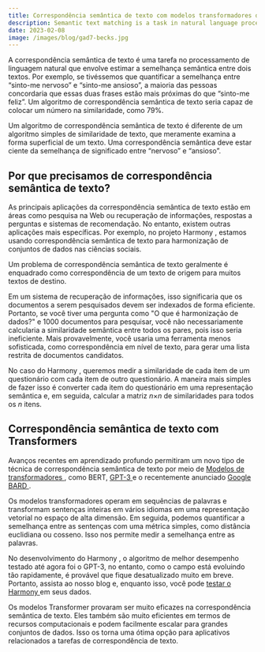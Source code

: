 ```yaml
---
title: Correspondência semântica de texto com modelos transformadores de aprendizado profundo
description: Semantic text matching is a task in natural language processing involving estimating the semantic similarity between two texts. For exam...
date: 2023-02-08
image: /images/blog/gad7-becks.jpg
---
```


A correspondência semântica de texto é uma tarefa no processamento de linguagem natural que envolve estimar a semelhança semântica entre dois textos. Por exemplo, se tivéssemos que quantificar a semelhança entre “sinto-me nervoso” e “sinto-me ansioso”, a maioria das pessoas concordaria que essas duas frases estão mais próximas do que “sinto-me feliz”. Um algoritmo de correspondência semântica de texto seria capaz de colocar um número na similaridade, como 79%.

Um algoritmo de correspondência semântica de texto é diferente de um algoritmo simples de similaridade de texto, que meramente examina a forma superficial de um texto. Uma correspondência semântica deve estar ciente da semelhança de significado entre “nervoso” e “ansioso”.

## Por que precisamos de correspondência semântica de texto?

As principais aplicações da correspondência semântica de texto estão em áreas como pesquisa na Web ou recuperação de informações, respostas a perguntas e sistemas de recomendação. No entanto, existem outras aplicações mais específicas. Por exemplo, no projeto Harmony , estamos usando correspondência semântica de texto para harmonização de conjuntos de dados nas ciências sociais. 

Um problema de correspondência semântica de texto geralmente é enquadrado como correspondência de um texto de origem para muitos textos de destino.

Em um sistema de recuperação de informações, isso significaria que os documentos a serem pesquisados devem ser indexados de forma eficiente. Portanto, se você tiver uma pergunta como "O que é harmonização de dados?" e 1000 documentos para pesquisar, você não necessariamente calcularia a similaridade semântica entre todos os pares, pois isso seria ineficiente. Mais provavelmente, você usaria uma ferramenta menos sofisticada, como correspondência em nível de texto, para gerar uma lista restrita de documentos candidatos.

No caso do Harmony , queremos medir a similaridade de cada item de um questionário com cada item de outro questionário. A maneira mais simples de fazer isso é converter cada item do questionário em uma representação semântica e, em seguida, calcular a matriz *n*×*n* de similaridades para todos os *n* itens.

## Correspondência semântica de texto com Transformers

Avanços recentes em aprendizado profundo permitiram um novo tipo de técnica de correspondência semântica de texto por meio de [ Modelos de transformadores ](https://en.wikipedia.org/wiki/Transformer_(machine_learning_model) ), como BERT, [ GPT-3 ](https://openai.com/api/) e o recentemente anunciado [ Google BARD ](https://blog.google/technology/ai/bard-google-ai-search-updates/) .

Os modelos transformadores operam em sequências de palavras e transformam sentenças inteiras em vários idiomas em uma representação vetorial no espaço de alta dimensão. Em seguida, podemos quantificar a semelhança entre as sentenças com uma métrica simples, como distância euclidiana ou cosseno. Isso nos permite medir a semelhança entre as palavras.

No desenvolvimento do Harmony , o algoritmo de melhor desempenho testado até agora foi o GPT-3, no entanto, como o campo está evoluindo tão rapidamente, é provável que fique desatualizado muito em breve. Portanto, assista ao nosso blog e, enquanto isso, você pode [ testar o Harmony ](https://harmonydata.ac.uk/app/) em seus dados.

Os modelos Transformer provaram ser muito eficazes na correspondência semântica de texto. Eles também são muito eficientes em termos de recursos computacionais e podem facilmente escalar para grandes conjuntos de dados. Isso os torna uma ótima opção para aplicativos relacionados a tarefas de correspondência de texto.
